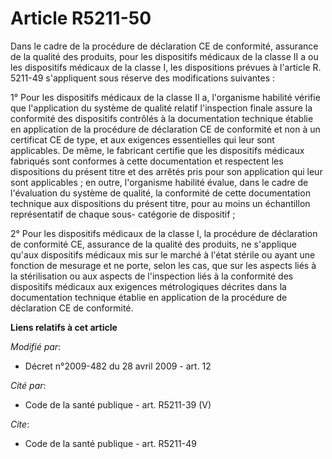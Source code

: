 # Article R5211-50

Dans le cadre de la procédure de déclaration CE de conformité, assurance de la qualité des produits, pour les dispositifs
médicaux de la classe II a ou les dispositifs médicaux de la classe I, les dispositions prévues à l'article R. 5211-49
s'appliquent sous réserve des modifications suivantes : 

1° Pour les dispositifs médicaux de la classe II a, l'organisme habilité vérifie que l'application du système de qualité
relatif l'inspection finale assure la conformité des dispositifs contrôlés à la documentation technique établie en
application de la procédure de déclaration CE de conformité et non à un certificat CE de type, et aux exigences essentielles
qui leur sont applicables. De même, le fabricant certifie que les dispositifs médicaux fabriqués sont conformes à cette
documentation et respectent les dispositions du présent titre et des arrêtés pris pour son application qui leur sont
applicables ; en outre, l'organisme habilité évalue, dans le cadre de l'évaluation du système de qualité, la conformité de
cette documentation technique aux dispositions du présent titre, pour au moins un échantillon représentatif de chaque sous-
catégorie de dispositif ; 

2° Pour les dispositifs médicaux de la classe I, la procédure de déclaration de conformité CE, assurance de la qualité des
produits, ne s'applique qu'aux dispositifs médicaux mis sur le marché à l'état stérile ou ayant une fonction de mesurage et
ne porte, selon les cas, que sur les aspects liés à la stérilisation ou aux aspects de l'inspection liés à la conformité des
dispositifs médicaux aux exigences métrologiques décrites dans la documentation technique établie en application de la
procédure de déclaration CE de conformité.

**Liens relatifs à cet article**

_Modifié par_:

  - Décret n°2009-482 du 28 avril 2009 - art. 12

_Cité par_:

  - Code de la santé publique - art. R5211-39 (V)

_Cite_:

  - Code de la santé publique - art. R5211-49
